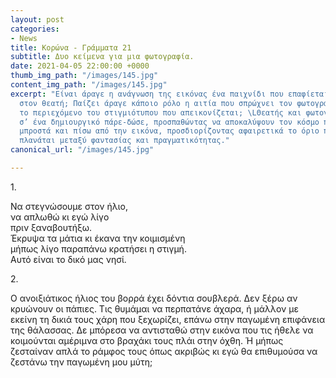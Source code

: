 ```yaml
---
layout: post
categories:
- News
title: Κορώνα - Γράμματα 21
subtitle: Δυο κείμενα για μια φωτογραφία.
date: 2021-04-05 22:00:00 +0000
thumb_img_path: "/images/145.jpg"
content_img_path: "/images/145.jpg"
excerpt: "Είναι άραγε η ανάγνωση της εικόνας ένα παιχνίδι που επαφίεται αποκλειστικά
  στον θεατή; Παίζει άραγε κάποιο ρόλο η αιτία που σπρώχνει τον φωτογράφο να επιλέξει
  το περιεχόμενο του στιγμιότυπου που απεικονίζεται; \LΘεατής και φωτογράφος συνευρίσκονται
  σ’ ένα δημιουργικό πάρε-δώσε, προσπαθώντας να αποκαλύψουν τον κόσμο που υπάρχει
  μπροστά και πίσω από την εικόνα, προσδιορίζοντας αφαιρετικά το όριο που μπορεί να
  πλανάται μεταξύ φαντασίας και πραγματικότητας."
canonical_url: "/images/145.jpg"

---
```

1\.

Να στεγνώσουμε στον ήλιο,  
να απλωθώ κι εγώ λίγο  
πριν ξαναβουτήξω.  
Έκρυψα τα μάτια κι έκανα την κοιμισμένη  
μήπως λίγο παραπάνω κρατήσει η στιγμή.  
Αυτό είναι το δικό μας νησί.

2\.

Ο ανοιξιάτικος ήλιος του βορρά έχει δόντια σουβλερά. Δεν ξέρω αν κρυώνουν οι πάπιες. Τις θυμάμαι να περπατάνε άχαρα, ή μάλλον με εκείνη τη δικιά τους χάρη που ξεχωρίζει, επάνω στην παγωμένη επιφάνεια της θάλασσας. Δε μπόρεσα να αντισταθώ στην εικόνα που τις ήθελε να κοιμούνται αμέριμνα στο βραχάκι τους πλάι στην όχθη. Ή μήπως ζεσταίναν απλά το ράμφος τους όπως ακριβώς κι εγώ θα επιθυμούσα να ζεστάνω την παγωμένη μου μύτη;